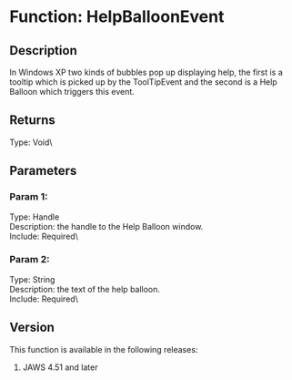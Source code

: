 # Function: HelpBalloonEvent

## Description

In Windows XP two kinds of bubbles pop up displaying help, the first is
a tooltip which is picked up by the ToolTipEvent and the second is a
Help Balloon which triggers this event.

## Returns

Type: Void\

## Parameters

### Param 1:

Type: Handle\
Description: the handle to the Help Balloon window.\
Include: Required\

### Param 2:

Type: String\
Description: the text of the help balloon.\
Include: Required\

## Version

This function is available in the following releases:

1.  JAWS 4.51 and later
